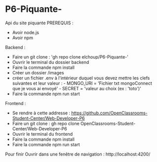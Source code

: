 # P6-Piquante-
Api du site piquante
PREREQUIS : 
  - Avoir node.js
  - Avoir npm

Backend : 

  - Faire un git clone : 'gh repo clone elchoup/P6-Piquante-'
  - Ouvrir le terminal du dossier backend
  - Faire la commande npm install
  - Créer un dossier /images
  - créer un fichier .env à l'intérieur duquel vous devez mettre les clefs suivantes et leur valeur :
        - MONGO_URI = 'Fichier txt mongoConnect que je vous ai envoyé'
        - SECRET = 'valeur au choix (ex : 'toto')'
  - Faire la commande npm run start


Frontend : 

  - Se rendre à cette addresse : https://github.com/OpenClassrooms-Student-Center/Web-Developer-P6
  - Faire un git clone : gh repo clone OpenClassrooms-Student-Center/Web-Developer-P6
  - Ouvrir le terminal du frontend 
  - Faire la commande npm install
  - Faire la commande npm run start

Pour finir Ouvrir dans une fenêtre de navigation : http://localhost:4200/
  
        
          
